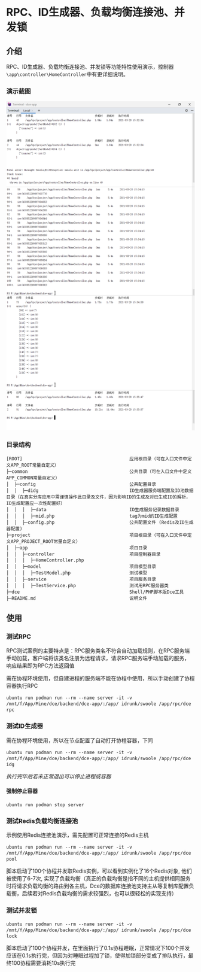# RPC、ID生成器、负载均衡连接池、并发锁

## 介绍

RPC、ID生成器、负载均衡连接池、并发锁等功能特性使用演示，控制器`\app\controller\HomeController`中有更详细说明。

### 演示截图

![RPC IDG Pool Lock](./.res/rpc-idg-pool-lock.png)

### 目录结构
```shell
[ROOT]                                        应用根目录（可在入口文件中定义APP_ROOT常量自定义）
├─common                                      公共目录（可在入口文件中定义APP_COMMON常量自定义）
│  ├─config                                   公共配置目录
│  │  ├─didg                                  ID生成器服务端配置及ID池数据目录（在真实分库应用中需谨慎操作此目录及文件，因为影响ID的生成及对已生成ID的解析，ID生成配置应一次性配置好）
│  │  │  ├─data                               ID生成服务记录数据目录
│  │  │  ├─mid.php                            tag为mid的ID生成配置
│  │  ├─config.php                            公共配置文件 (Redis及ID生成器配置)
├─project                                     项目根目录（可在入口文件中定义APP_PROJECT_ROOT常量自定义）
│  ├─app                                      项目目录
│  │  ├─controller                            项目控制器目录
│  │  │  ├─HomeController.php
│  │  ├─model                                 项目模型目录
│  │  │  ├─TestModel.php                      测试模型
│  │  ├─service                               项目服务目录
│  │  │  ├─TestService.php                    测试用RPC服务器类
├─dce                                         Shell/PHP脚本版Dce工具
├─README.md                                   说明文件
```

## 使用

### 测试RPC

RPC测试案例的主要特点是：RPC服务类名不符合自动加载规则，在RPC服务端手动加载，客户端将该类名注册为远程请求，请求RPC服务端手动加载的服务，响应结果即为RPC方法返回值

需在协程环境使用，但自建进程的服务端不能在协程中使用，所以手动创建了协程容器执行RPC

```shell
ubuntu run podman run --rm --name server -it -v /mnt/f/App/Mine/dce/backend/dce-app/:/app/ idrunk/swoole /app/rpc/dce rpc
```

### 测试ID生成器

需在协程环境使用，所以在节点配置了自动打开协程容器，下同

```shell
ubuntu run podman run --rm --name server -it -v /mnt/f/App/Mine/dce/backend/dce-app/:/app/ idrunk/swoole /app/rpc/dce idg
```

*执行完毕后若未正常退出可以停止进程或容器*

#### 强制停止容器

```shell
ubuntu run podman stop server
```

### 测试Redis负载均衡连接池

示例使用Redis连接池演示，需先配置可正常连接的Redis主机

```shell
ubuntu run podman run --rm --name server -it -v /mnt/f/App/Mine/dce/backend/dce-app/:/app/ idrunk/swoole /app/rpc/dce pool
```

脚本启动了100个协程并发取Redis实例，可以看到实例化了16个Redis对象, 他们被使用了6-7次, 实现了负载均衡（真正的负载均衡是指不同的主机提供相同服务时将请求负载均衡的路由到各主机，Dce的数据库连接池支持主从等复制库配置负载衡，后续若对Redis负载均衡的需求较强烈，也可以很轻松的实现支持）

### 测试并发锁

```shell
ubuntu run podman run --rm --name server -it -v /mnt/f/App/Mine/dce/backend/dce-app/:/app/ idrunk/swoole /app/rpc/dce lock
```

脚本启动了100个协程并发，在里面执行了0.1s协程睡眠，正常情况下100个并发应该在0.1s执行完，但因为对睡眠过程加了锁，使得加锁部分变成了排队执行，最终100协程需要消耗10s执行完